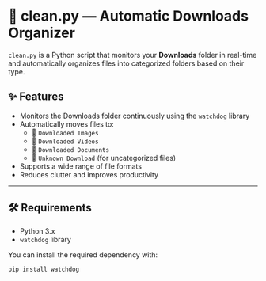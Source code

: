 # 🧹 clean.py — Automatic Downloads Organizer

`clean.py` is a Python script that monitors your **Downloads** folder in real-time and automatically organizes files into categorized folders based on their type.

## ✨ Features

- Monitors the Downloads folder continuously using the `watchdog` library
- Automatically moves files to:
  - 📁 `Downloaded Images`
  - 📁 `Downloaded Videos`
  - 📁 `Downloaded Documents`
  - 📁 `Unknown Download` (for uncategorized files)
- Supports a wide range of file formats
- Reduces clutter and improves productivity

---

## 🛠️ Requirements

- Python 3.x
- `watchdog` library

You can install the required dependency with:

```bash
pip install watchdog
